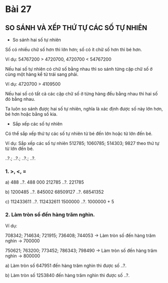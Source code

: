 # Bài 27

## SO SÁNH VÀ XẾP THỨ TỰ CÁC SỐ TỰ NHIÊN

- So sánh hai số tự nhiên

Số có nhiều chữ số hơn thì lớn hơn; số có ít chữ số hơn thì bé hơn.

Ví dụ: 54767200 > 4720700, 4720700 < 54767200

Nếu hai số tự nhiên có chữ số bằng nhau thì so sánh từng cặp chữ số ở cùng một hàng kể từ trái sang phải.

Ví dụ: 4720700 > 4109500

Nếu hai số có tất cả các cặp chữ số ở từng hàng đều bằng nhau thì hai số đó bằng nhau.

Ta luôn so sánh được hai số tự nhiên, nghĩa là xác định được số này lớn hơn, bé hơn hoặc bằng số kia.

- Sắp xếp các số tự nhiên

Có thể sắp xếp thứ tự các số tự nhiên từ bé đến lớn hoặc từ lớn đến bé.

Ví dụ: Sắp xếp các số tự nhiên 512785; 1060785; 514303; 9827 theo thứ tự từ lớn đến bé.

..?.; ..?.; ..?.; ..?.

### 1. >, <, =

a) 488 ..?. 488 000
212785 ..?. 221785

b) 1200485 ..?. 845002
68509127 ..?. 68541352

c) 112433611 ..?. 112432611
1500000 ..?. 1000000 + 5

### 2. Làm tròn số đến hàng trăm nghìn.

Ví dụ:

708342; 714634; 721915; 736408; 744053 -> Làm tròn số đến hàng trăm nghìn -> 700000

750621; 763200; 773452; 786343; 798490 -> Làm tròn số đến hàng trăm nghìn -> 800000

a) Làm tròn số 647951 đến hàng trăm nghìn thì được số ..?.

b) Làm tròn số 1253840 đến hàng trăm nghìn thì được số ..?.
